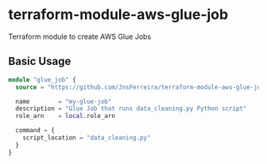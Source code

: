 # terraform-module-aws-glue-job

Terraform module to create AWS Glue Jobs


## Basic Usage

```terraform
module "glue_job" {
  source = "https://github.com/JnsFerreira/terraform-module-aws-glue-job?ref=v1.0.0"

  name        = "my-glue-job"
  description = "Glue Job that runs data_cleaning.py Python script"
  role_arn    = local.role_arn

  command = {
    script_location = "data_cleaning.py"
  }
}
```
